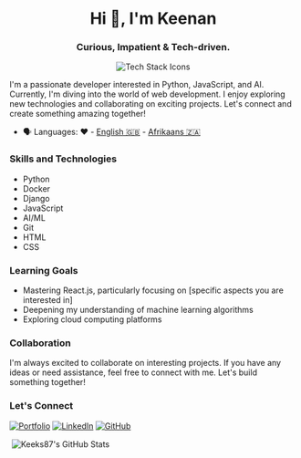 <h1 align="center">Hi 👋, I'm Keenan</h1>
<h3 align="center">Curious, Impatient & Tech-driven.</h3>

<p align="center"><img src="https://skillicons.dev/icons?i=git,github,docker,django,python,html,css,javascript,discord" alt="Tech Stack Icons" /> </p>

I'm a passionate developer interested in Python, JavaScript, and AI. Currently, I'm diving into the world of web development. I enjoy exploring new technologies and collaborating on exciting projects. Let's connect and create something amazing together!

- 🗣 Languages: ❤️ - [English 🇬🇧](https://en.wikipedia.org/wiki/English_language) - [Afrikaans 🇿🇦](https://en.wikipedia.org/wiki/Afrikaans)

### Skills and Technologies

- Python
- Docker
- Django
- JavaScript
- AI/ML
- Git
- HTML
- CSS

### Learning Goals

- Mastering React.js, particularly focusing on [specific aspects you are interested in]
- Deepening my understanding of machine learning algorithms
- Exploring cloud computing platforms

### Collaboration

I'm always excited to collaborate on interesting projects. If you have any ideas or need assistance, feel free to connect with me. Let's build something together!

### Let's Connect

[![Portfolio](https://img.shields.io/badge/Portfolio-%2324292e.svg?&style=for-the-badge&logo=)](https://keeks87.github.io/#about)
[![LinkedIn](https://img.shields.io/badge/LinkedIn-%230077B5.svg?&style=for-the-badge&logo=linkedin&logoColor=white)](https://www.linkedin.com/in/keenan-du-plessis-4a5338b0/)
[![GitHub](https://img.shields.io/badge/GitHub-%23181717.svg?&style=for-the-badge&logo=github&logoColor=white)](https://github.com/keeks87)


<p>&nbsp;<img align="center" src="https://github-readme-stats.vercel.app/api?username=keeks87&show_icons=true&locale=en" alt="Keeks87's GitHub Stats" /></p>
<!---
Keeks87/Keeks87 is a ✨ special ✨ repository because its `README.md` (this file) appears on your GitHub profile.
You can click the Preview link to take a look at your changes.
--->
